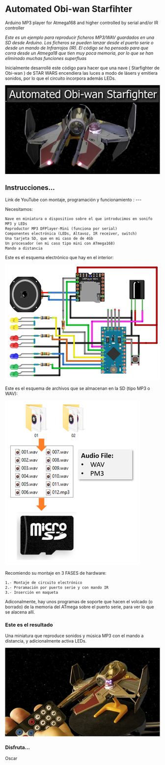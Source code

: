 # Automated Obi-wan Starfihter
Arduino MP3 player for Atmega168 and higher controlled by serial and/or IR controller

_Este es un ejemplo para reproducir ficheros MP3/WAV guardados en una SD desde Arduino. Los ficheros se pueden lanzar desde el puerto serie o desde un mando de Infrarrojos (IR).
El código se ha pensado para que corra desde un Atmega18 que tien muy poca memoria, por lo que se han eliminado muchas funciones superfluas_

Inicialmente desarrollé este código para hacer que una nave ( Starfighter de Obi-wan ) de STAR WARS encendiera las luces a modo de lásers y emitiera sonidos, por lo que el circuito incorpora además LEDs.
 
![Starfighter](https://github.com/OscarCalero/Automated_Starfighter/blob/main/Images/Portada2.png?raw=true)


## Instrucciones...

Link de YouTube con montaje, programación y funcionamiento :  ---

Necesitamos:

```
Nave en miniatura o dispositivo sobre el que introducimos en sonifo MP3 y LEDs
Reproductor MP3 DFPlayer-Mini (funciona por serial)
Componentes electrónica (LEDs, Altavoz, IR receiver, switch)
Una tarjeta SD, que en mi caso de de 4Gb
Un procesador (en mi caso tipo mini con ATmega168)
Mando a distancia
```
Este es el esquema electrónico que hay en el interior:

![Starfighter](https://github.com/OscarCalero/Automated_Starfighter/blob/main/Images/Circuit.png?raw=true)

Este es el esquema de archivos que se almacenan en la SD (tipo MP3 o WAV):

![Starfighter](https://github.com/OscarCalero/Automated_Starfighter/blob/main/Images/FilesOnSD.PNG?raw=true)

Recomiendo su montaje en 3 FASES de hardware:

```
1.- Montaje de circuito electrónico
2.- Proramación por puerto serie y con mando IR
3.- Inserción en maqueta
```

Adiconalmente, hay unos programas de soporte que hacen el volcado (o borrado) de la memoria del ATmega sobre el puerto serie, para ver lo que se alacena allí.

### Este es el resultado

Una miniatura que reproduce sonidos y música MP3 con el mando a distancia, y adicionalmente activa LEDs.

![Starfighter](https://github.com/OscarCalero/Automated_Starfighter/blob/main/Images/IR_controller.png?raw=true)


### Disfruta...

Oscar
